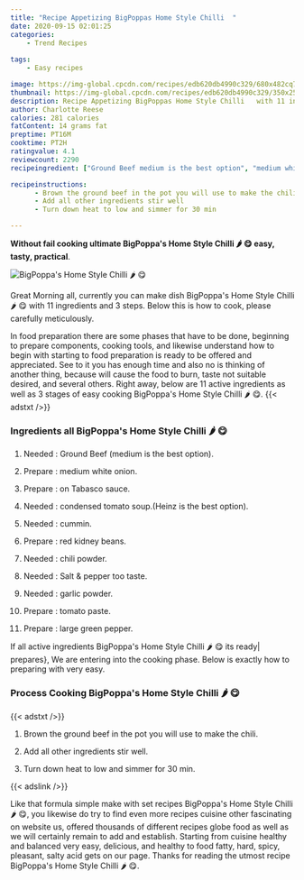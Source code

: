 ```yaml
---
title: "Recipe Appetizing BigPoppas Home Style Chilli  "
date: 2020-09-15 02:01:25
categories:
    - Trend Recipes
    
tags:
    - Easy recipes

image: https://img-global.cpcdn.com/recipes/edb620db4990c329/680x482cq70/bigpoppas-home-style-chilli-🌶-😋-recipe-main-photo.jpg
thumbnail: https://img-global.cpcdn.com/recipes/edb620db4990c329/350x250cq70/bigpoppas-home-style-chilli-🌶-😋-recipe-main-photo.jpg
description: Recipe Appetizing BigPoppas Home Style Chilli   with 11 ingredients and 3 stages of easy cooking.
author: Charlotte Reese
calories: 281 calories
fatContent: 14 grams fat
preptime: PT16M
cooktime: PT2H
ratingvalue: 4.1
reviewcount: 2290
recipeingredient: ["Ground Beef medium is the best option", "medium white onion", "on Tabasco sauce", "condensed tomato soupHeinz is the best option", "cummin", "red kidney beans", "chili powder", "Salt  pepper too taste", "garlic powder", "tomato paste", "large green pepper"]

recipeinstructions: 
      - Brown the ground beef in the pot you will use to make the chili 
      - Add all other ingredients stir well 
      - Turn down heat to low and simmer for 30 min

---
```




**Without fail cooking ultimate BigPoppa&#39;s Home Style Chilli 🌶 😋 easy, tasty, practical**. 


![BigPoppa&#39;s Home Style Chilli 🌶 😋](https://img-global.cpcdn.com/recipes/edb620db4990c329/680x482cq70/bigpoppas-home-style-chilli-🌶-😋-recipe-main-photo.jpg "BigPoppa&#39;s Home Style Chilli 🌶 😋")




Great Morning all, currently you can make dish BigPoppa&#39;s Home Style Chilli 🌶 😋 with 11 ingredients and 3 steps. Below this is how to cook, please carefully meticulously.

In food preparation there are some phases that have to be done, beginning to prepare components, cooking tools, and likewise understand how to begin with starting to food preparation is ready to be offered and appreciated. See to it you has enough time and also no is thinking of another thing, because will cause the food to burn, taste not suitable desired, and several others. Right away, below are 11 active ingredients as well as 3 stages of easy cooking BigPoppa&#39;s Home Style Chilli 🌶 😋.
{{< adstxt />}}

### Ingredients all BigPoppa&#39;s Home Style Chilli 🌶 😋


1. Needed  : Ground Beef (medium is the best option).

1. Prepare  : medium white onion.

1. Prepare  : on Tabasco sauce.

1. Needed  : condensed tomato soup.(Heinz is the best option).

1. Needed  : cummin.

1. Prepare  : red kidney beans.

1. Needed  : chili powder.

1. Needed  : Salt &amp; pepper too taste.

1. Needed  : garlic powder.

1. Prepare  : tomato paste.

1. Prepare  : large green pepper.



If all active ingredients BigPoppa&#39;s Home Style Chilli 🌶 😋 its ready| prepares}, We are entering into the cooking phase. Below is exactly how to preparing with very easy.

### Process Cooking BigPoppa&#39;s Home Style Chilli 🌶 😋

{{< adstxt />}}


1. Brown the ground beef in the pot you will use to make the chili.



1. Add all other ingredients stir well.



1. Turn down heat to low and simmer for 30 min.





{{< adslink />}}

Like that formula simple make with set recipes BigPoppa&#39;s Home Style Chilli 🌶 😋, you likewise do try to find even more recipes cuisine other fascinating on website us, offered thousands of different recipes globe food as well as we will certainly remain to add and establish. Starting from cuisine healthy and balanced very easy, delicious, and healthy to food fatty, hard, spicy, pleasant, salty acid gets on our page. Thanks for reading the utmost recipe BigPoppa&#39;s Home Style Chilli 🌶 😋.
